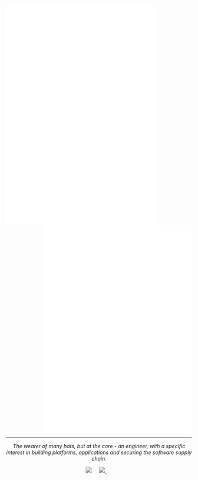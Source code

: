 [<img align="left" width="405" src="https://github.com/ChrisJBurns/ChrisJBurns/blob/main/general.svg">](#)
[<img align="right" width="400" src="https://github.com/ChrisJBurns/ChrisJBurns/blob/main/metrics.plugin.achievements.compact.svg">](#)
[<img align="center" width="900" height="10" src="https://gist.githubusercontent.com/lowlighter/3c6eaedf50273adfb7a510822672f570/raw/placeholder.svg">](#)

<hr style="margin-top: -20px">
<p align="center">
   <i>The wearer of many hats, but at the core - an engineer, with a specific interest in building platforms, applications and securing the software supply chain.</i>
<br>

<p align="center">
  <a target="_blank"href="https://www.linkedin.com/in/chris-j-burns/"><img src="https://img.shields.io/badge/linkedin-%230077B5.svg?&style=for-the-badge&logo=linkedin&logoColor=white" /></a>&nbsp;&nbsp;&nbsp;&nbsp;
   <a target="_blank"href="https://chrisjburns.com"><img src="https://img.shields.io/badge/Website-chrisjburns.com-black?style=for-the-badge" />          </a>&nbsp;&nbsp;&nbsp;&nbsp;
</p>

